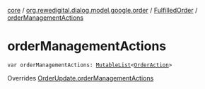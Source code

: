 [core](../../index.md) / [org.rewedigital.dialog.model.google.order](../index.md) / [FulfilledOrder](index.md) / [orderManagementActions](./order-management-actions.md)

# orderManagementActions

`var orderManagementActions: `[`MutableList`](https://kotlinlang.org/api/latest/jvm/stdlib/kotlin.collections/-mutable-list/index.html)`<`[`OrderAction`](../-order-action/index.md)`>`

Overrides [OrderUpdate.orderManagementActions](../-order-update/order-management-actions.md)

